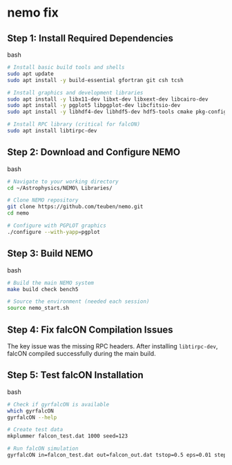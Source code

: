 # nemo fix
## Step 1: Install Required Dependencies

bash

```bash
# Install basic build tools and shells
sudo apt update
sudo apt install -y build-essential gfortran git csh tcsh

# Install graphics and development libraries
sudo apt install -y libx11-dev libxt-dev libxext-dev libcairo-dev
sudo apt install -y pgplot5 libpgplot-dev libcfitsio-dev
sudo apt install -y libhdf4-dev libhdf5-dev hdf5-tools cmake pkg-config

# Install RPC library (critical for falcON)
sudo apt install libtirpc-dev
```

## Step 2: Download and Configure NEMO

bash

```bash
# Navigate to your working directory
cd ~/Astrophysics/NEMO\ Libraries/

# Clone NEMO repository
git clone https://github.com/teuben/nemo.git
cd nemo

# Configure with PGPLOT graphics
./configure --with-yapp=pgplot
```

## Step 3: Build NEMO

bash

```bash
# Build the main NEMO system
make build check bench5

# Source the environment (needed each session)
source nemo_start.sh
```

## Step 4: Fix falcON Compilation Issues

The key issue was the missing RPC headers. After installing `libtirpc-dev`, falcON compiled successfully during the main build.

## Step 5: Test falcON Installation

bash

```bash
# Check if gyrfalcON is available
which gyrfalcON
gyrfalcON --help

# Create test data
mkplummer falcon_test.dat 1000 seed=123

# Run falcON simulation
gyrfalcON in=falcon_test.dat out=falcon_out.dat tstop=0.5 eps=0.01 step=0.1 kmax=6
```
